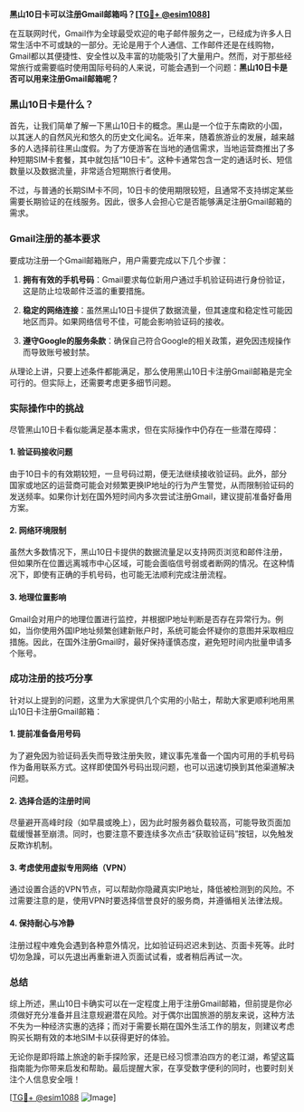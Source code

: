 **黑山10日卡可以注册Gmail邮箱吗？[[TG💪+ @esim1088](https://t.me/s/esim1088)]**

在互联网时代，Gmail作为全球最受欢迎的电子邮件服务之一，已经成为许多人日常生活中不可或缺的一部分。无论是用于个人通信、工作邮件还是在线购物，Gmail都以其便捷性、安全性以及丰富的功能吸引了大量用户。然而，对于那些经常旅行或需要临时使用国际号码的人来说，可能会遇到一个问题：**黑山10日卡是否可以用来注册Gmail邮箱呢？**

### 黑山10日卡是什么？

首先，让我们简单了解一下黑山10日卡的概念。黑山是一个位于东南欧的小国，以其迷人的自然风光和悠久的历史文化闻名。近年来，随着旅游业的发展，越来越多的人选择前往黑山度假。为了方便游客在当地的通信需求，当地运营商推出了多种短期SIM卡套餐，其中就包括“10日卡”。这种卡通常包含一定的通话时长、短信数量以及数据流量，非常适合短期旅行者使用。

不过，与普通的长期SIM卡不同，10日卡的使用期限较短，且通常不支持绑定某些需要长期验证的在线服务。因此，很多人会担心它是否能够满足注册Gmail邮箱的需求。

### Gmail注册的基本要求

要成功注册一个Gmail邮箱账户，用户需要完成以下几个步骤：

1. **拥有有效的手机号码**：Gmail要求每位新用户通过手机验证码进行身份验证，这是防止垃圾邮件泛滥的重要措施。
   
2. **稳定的网络连接**：虽然黑山10日卡提供了数据流量，但其速度和稳定性可能因地区而异。如果网络信号不佳，可能会影响验证码的接收。

3. **遵守Google的服务条款**：确保自己符合Google的相关政策，避免因违规操作而导致账号被封禁。

从理论上讲，只要上述条件都能满足，那么使用黑山10日卡注册Gmail邮箱是完全可行的。但实际上，还需要考虑更多细节问题。

### 实际操作中的挑战

尽管黑山10日卡看似能满足基本需求，但在实际操作中仍存在一些潜在障碍：

#### 1. 验证码接收问题
由于10日卡的有效期较短，一旦号码过期，便无法继续接收验证码。此外，部分国家或地区的运营商可能会对频繁更换IP地址的行为产生警觉，从而限制验证码的发送频率。如果你计划在国外短时间内多次尝试注册Gmail，建议提前准备好备用方案。

#### 2. 网络环境限制
虽然大多数情况下，黑山10日卡提供的数据流量足以支持网页浏览和邮件注册，但如果所在位置远离城市中心区域，可能会面临信号弱或者断网的情况。在这种情况下，即使有正确的手机号码，也可能无法顺利完成注册流程。

#### 3. 地理位置影响
Gmail会对用户的地理位置进行监控，并根据IP地址判断是否存在异常行为。例如，当你使用外国IP地址频繁创建新账户时，系统可能会怀疑你的意图并采取相应措施。因此，在国外注册Gmail时，最好保持谨慎态度，避免短时间内批量申请多个账号。

### 成功注册的技巧分享

针对以上提到的问题，这里为大家提供几个实用的小贴士，帮助大家更顺利地用黑山10日卡注册Gmail邮箱：

#### 1. 提前准备备用号码
为了避免因为验证码丢失而导致注册失败，建议事先准备一个国内可用的手机号码作为备用联系方式。这样即使国外号码出现问题，也可以迅速切换到其他渠道解决问题。

#### 2. 选择合适的注册时间
尽量避开高峰时段（如早晨或晚上），因为此时服务器负载较高，可能导致页面加载缓慢甚至崩溃。同时，也要注意不要连续多次点击“获取验证码”按钮，以免触发反欺诈机制。

#### 3. 考虑使用虚拟专用网络（VPN）
通过设置合适的VPN节点，可以帮助你隐藏真实IP地址，降低被检测到的风险。不过需要注意的是，使用VPN时要选择信誉良好的服务商，并遵循相关法律法规。

#### 4. 保持耐心与冷静
注册过程中难免会遇到各种意外情况，比如验证码迟迟未到达、页面卡死等。此时切勿急躁，可以先退出再重新进入页面试试看，或者稍后再试一次。

### 总结

综上所述，黑山10日卡确实可以在一定程度上用于注册Gmail邮箱，但前提是你必须做好充分准备并且注意规避潜在风险。对于偶尔出国旅游的朋友来说，这种方法不失为一种经济实惠的选择；而对于需要长期在国外生活工作的朋友，则建议考虑购买长期有效的本地SIM卡以获得更好的体验。

无论你是即将踏上旅途的新手探险家，还是已经习惯漂泊四方的老江湖，希望这篇指南能为你带来启发和帮助。最后提醒大家，在享受数字便利的同时，也要时刻关注个人信息安全哦！

[[TG💪+ @esim1088](https://t.me/s/esim1088) ![Image](https://i.postimg.cc/4NQfJmqS/Snipaste-2025-05-13-00-14-12.png)]